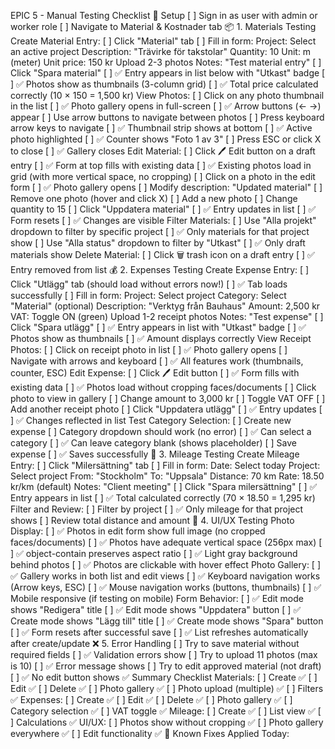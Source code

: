 EPIC 5 - Manual Testing Checklist
🎯 Setup
[ ] Sign in as user with admin or worker role
[ ] Navigate to Material & Kostnader tab
📦 1. Materials Testing
Create Material Entry:
[ ] Click "Material" tab
[ ] Fill in form:
Project: Select an active project
Description: "Trävirke för takstolar"
Quantity: 10
Unit: m (meter)
Unit price: 150 kr
Upload 2-3 photos
Notes: "Test material entry"
[ ] Click "Spara material"
[ ] ✅ Entry appears in list below with "Utkast" badge
[ ] ✅ Photos show as thumbnails (3-column grid)
[ ] ✅ Total price calculated correctly (10 × 150 = 1,500 kr)
View Photos:
[ ] Click on any photo thumbnail in the list
[ ] ✅ Photo gallery opens in full-screen
[ ] ✅ Arrow buttons (← →) appear
[ ] Use arrow buttons to navigate between photos
[ ] Press keyboard arrow keys to navigate
[ ] ✅ Thumbnail strip shows at bottom
[ ] ✅ Active photo highlighted
[ ] ✅ Counter shows "Foto 1 av 3"
[ ] Press ESC or click X to close
[ ] ✅ Gallery closes
Edit Material:
[ ] Click 🖊️ Edit button on a draft entry
[ ] ✅ Form at top fills with existing data
[ ] ✅ Existing photos load in grid (with more vertical space, no cropping)
[ ] Click on a photo in the edit form
[ ] ✅ Photo gallery opens
[ ] Modify description: "Updated material"
[ ] Remove one photo (hover and click X)
[ ] Add a new photo
[ ] Change quantity to 15
[ ] Click "Uppdatera material"
[ ] ✅ Entry updates in list
[ ] ✅ Form resets
[ ] ✅ Changes are visible
Filter Materials:
[ ] Use "Alla projekt" dropdown to filter by specific project
[ ] ✅ Only materials for that project show
[ ] Use "Alla status" dropdown to filter by "Utkast"
[ ] ✅ Only draft materials show
Delete Material:
[ ] Click 🗑️ trash icon on a draft entry
[ ] ✅ Entry removed from list
💰 2. Expenses Testing
Create Expense Entry:
[ ] Click "Utlägg" tab (should load without errors now!)
[ ] ✅ Tab loads successfully
[ ] Fill in form:
Project: Select project
Category: Select "Material" (optional)
Description: "Verktyg från Bauhaus"
Amount: 2,500 kr
VAT: Toggle ON (green)
Upload 1-2 receipt photos
Notes: "Test expense"
[ ] Click "Spara utlägg"
[ ] ✅ Entry appears in list with "Utkast" badge
[ ] ✅ Photos show as thumbnails
[ ] ✅ Amount displays correctly
View Receipt Photos:
[ ] Click on receipt photo in list
[ ] ✅ Photo gallery opens
[ ] Navigate with arrows and keyboard
[ ] ✅ All features work (thumbnails, counter, ESC)
Edit Expense:
[ ] Click 🖊️ Edit button
[ ] ✅ Form fills with existing data
[ ] ✅ Photos load without cropping faces/documents
[ ] Click photo to view in gallery
[ ] Change amount to 3,000 kr
[ ] Toggle VAT OFF
[ ] Add another receipt photo
[ ] Click "Uppdatera utlägg"
[ ] ✅ Entry updates
[ ] ✅ Changes reflected in list
Test Category Selection:
[ ] Create new expense
[ ] Category dropdown should work (no error)
[ ] ✅ Can select a category
[ ] ✅ Can leave category blank (shows placeholder)
[ ] Save expense
[ ] ✅ Saves successfully
🚗 3. Mileage Testing
Create Mileage Entry:
[ ] Click "Milersättning" tab
[ ] Fill in form:
Date: Select today
Project: Select project
From: "Stockholm"
To: "Uppsala"
Distance: 70 km
Rate: 18.50 kr/km (default)
Notes: "Client meeting"
[ ] Click "Spara milersättning"
[ ] ✅ Entry appears in list
[ ] ✅ Total calculated correctly (70 × 18.50 = 1,295 kr)
Filter and Review:
[ ] Filter by project
[ ] ✅ Only mileage for that project shows
[ ] Review total distance and amount
🎨 4. UI/UX Testing
Photo Display:
[ ] ✅ Photos in edit form show full image (no cropped faces/documents)
[ ] ✅ Photos have adequate vertical space (256px max)
[ ] ✅ object-contain preserves aspect ratio
[ ] ✅ Light gray background behind photos
[ ] ✅ Photos are clickable with hover effect
Photo Gallery:
[ ] ✅ Gallery works in both list and edit views
[ ] ✅ Keyboard navigation works (Arrow keys, ESC)
[ ] ✅ Mouse navigation works (buttons, thumbnails)
[ ] ✅ Mobile responsive (if testing on mobile)
Form Behavior:
[ ] ✅ Edit mode shows "Redigera" title
[ ] ✅ Edit mode shows "Uppdatera" button
[ ] ✅ Create mode shows "Lägg till" title
[ ] ✅ Create mode shows "Spara" button
[ ] ✅ Form resets after successful save
[ ] ✅ List refreshes automatically after create/update
❌ 5. Error Handling
[ ] Try to save material without required fields
[ ] ✅ Validation errors show
[ ] Try to upload 11 photos (max is 10)
[ ] ✅ Error message shows
[ ] Try to edit approved material (not draft)
[ ] ✅ No edit button shows
✅ Summary Checklist
Materials:
[ ] Create ✅
[ ] Edit ✅
[ ] Delete ✅
[ ] Photo gallery ✅
[ ] Photo upload (multiple) ✅
[ ] Filters ✅
Expenses:
[ ] Create ✅
[ ] Edit ✅
[ ] Delete ✅
[ ] Photo gallery ✅
[ ] Category selection ✅
[ ] VAT toggle ✅
Mileage:
[ ] Create ✅
[ ] List view ✅
[ ] Calculations ✅
UI/UX:
[ ] Photos show without cropping ✅
[ ] Photo gallery everywhere ✅
[ ] Edit functionality ✅
🐛 Known Fixes Applied Today: